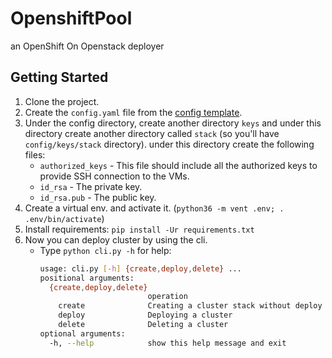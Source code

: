 # OpenshiftPool
an OpenShift On Openstack deployer

## Getting Started
1. Clone the project.
2. Create the `config.yaml` file from the [config template](https://github.com/gshefer/OpenshiftPool/blob/master/config/config.template.yaml).
3. Under the config directory, create another directory `keys` and under this directory create another directory called `stack` (so you'll have `config/keys/stack` directory). under this directory create the following files:
    * `authorized_keys` - This file should include all the authorized keys to provide SSH connection to the VMs.
    * `id_rsa` - The private key.
    * `id_rsa.pub` - The public key.
4. Create a virtual env. and activate it. (`python36 -m vent .env; . .env/bin/activate`)
5. Install requirements: `pip install -Ur requirements.txt`
6. Now you can deploy cluster by using the cli.
    * Type `python cli.py -h` for help:
      ```bash
      usage: cli.py [-h] {create,deploy,delete} ...
      positional arguments:
        {create,deploy,delete}
                              operation
          create              Creating a cluster stack without deploy
          deploy              Deploying a cluster
          delete              Deleting a cluster
      optional arguments:
        -h, --help            show this help message and exit
      ```
